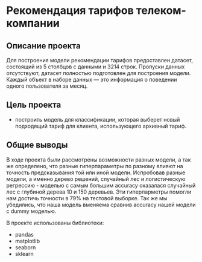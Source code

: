 # Рекомендация тарифов телеком-компании
## Описание проекта

Для построения модели рекомендации тарифов предоставлен датасет, состоящий из 5 столбцов с данными и 3214 строк. Пропуски данных отсутствуют, датасет полностью подготовлен для построения модели. Каждый объект в наборе данных — это информация о поведении одного пользователя за месяц.

## Цель проекта
- построить модель для классификации, которая выберет новый подходящий тариф для клиента, использующего архивный тариф.


## Общие выводы
В ходе проекта были рассмотрены возможности разных модели, а так же определено, что разные гиперпараметры по разному влияют на точность предсказывания той или иной модели. Испробовав разные модели, а именно дерево решений, случайный лес и логистическую регрессию - моделью с самым большим accuracy оказалася случайный лес с глубиной дерева 10 и 150 деревьев. Эти гиперпарметры помогли нам достичь точности в 79% на тестовой выборке. Так же мы убедились, что наша модель вменяема сравнив accuracy нашей модели с dummy моделью.

В проекте использованы библиотеки:
- pandas
- matplotlib
- seaborn
- sklearn
